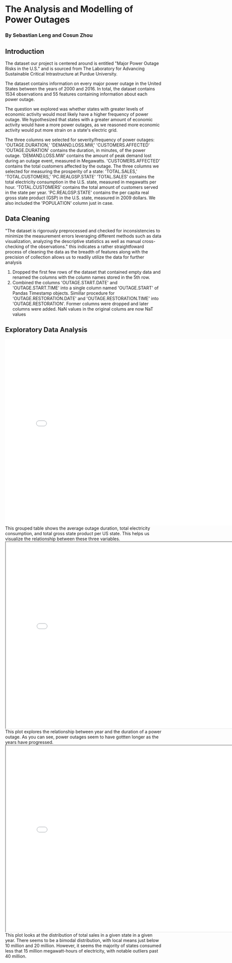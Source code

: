# The Analysis and Modelling of Power Outages
### By Sebastian Leng and Cosun Zhou

## Introduction
The dataset our project is centered around is entitled "Major Power Outage Risks in the U.S." and is sourced from The Laboratory for Advancing Sustainable
Critical Intrastructure at Purdue University. 

The dataset contains information on every major power outage in the United States between the years of 2000 and 2016. In total, the dataset contains 1534 observations
and 55 features containing information about each power outage.

The question we explored was whether states with greater levels of economic activity would most likely have a higher frequency of power outage.
We hypothesized that states with a greater amount of economic activity would have a more power outages, as we reasoned more economic activity
would put more strain on a state's electric grid.

The three columns we selected for severity/frequency of power outages: 'OUTAGE.DURATION,' 'DEMAND.LOSS.MW,' 'CUSTOMERS.AFFECTED'
'OUTAGE.DURATION' contains the duration, in minutes, of the power outage.
'DEMAND.LOSS.MW' contains the amount of peak demand lost during an outage event, measured in Megawatts.
'CUSTOMERS.AFFECTED' contains the total customers affected by the outage.
The three columns we selected for measuring the prosperity of a state: 'TOTAL.SALES,' 'TOTAL.CUSTOMERS,' 'PC.REALGSP.STATE'
'TOTAL.SALES' contains the total electricity consumption in the U.S. state, measured in megawatts per hour.
'TOTAL.CUSTOMERS' contains the total amount of customers served in the state per year.
'PC.REALGSP.STATE' contains the per capita real gross state product (GSP) in the U.S. state, measured in 2009 dollars.
We also included the 'POPULATION' column just in case.

## Data Cleaning
"The dataset is rigorously preprocessed and checked for inconsistencies to minimize the measurement errors leveraging different methods such as data visualization, analyzing the descriptive statistics as well as manual cross-checking of the observations."
this indicates a rather straightfoward process of cleaning the data as the breadth of features along with the precision of collection allows us to readily utilize the data for further analysis
1. Dropped the first few rows of the dataset that contained empty data and renamed the columns with the column names stored in the 5th row.
2. Combined the columns 'OUTAGE.START.DATE' and 'OUTAGE.START.TIME' into a single column named 'OUTAGE.START' of Pandas Timestamp objects. Simillar procedure for 'OUTAGE.RESTORATION.DATE' and 'OUTAGE.RESTORATION.TIME' into 'OUTAGE.RESTORATION'. Former columns were dropped and later columns were added. NaN values in the original colums are now NaT values

## Exploratory Data Analysis

<iframe src="assets/group.html" width="800" height="600" frameborder="0" ></iframe>
This grouped table shows the average outage duration, total electricity consumption, and total gross state product per US state. This helps us visualize the relationship between these three variables.

<iframe src="assets/duration_year.html" width="800" height="600"></iframe>
This plot explores the relationship between year and the duration of a power outage. As you can see, power outages seem to have gottten longer as the years have progressed.

<iframe src="assets/sales.html" width="800" height="600"></iframe>
This plot looks at the distribution of total sales in a given state  in a given year. There seems to be a bimodal distribution, with local means just below 10 million and 20 million. However, it seems the majority of states consumed less that 15 million megawatt-hours of electricity, with notable outliers past 40 million.
